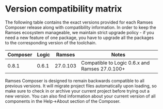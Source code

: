 # Version compatibility matrix

The following table contains the exact versions provided for each Ramses Composer
release along with compatibility information. In order to keep the Ramses ecosystem
manageable, we maintain strict upgrade policy - if you need a new feature of one package,
you have to upgrade all the packages to the corresponding version of the toolchain.

|Composer |Logic    | Ramses        | Notes                                             |
|---------|---------|---------------|---------------------------------------------------|
|0.8.1    |0.6.1    | 27.0.103      | Compatible to Logic 0.6.x and Ramses 27.0.100+    |
Ramses Composer is designed to remain backwards compatible to all previous versions. It will migrate project files automatically upon loading, so make sure to check in or archive your current project before trying out a new version.
You can also find information about your current version of all components in the Help->About section of the Composer.

